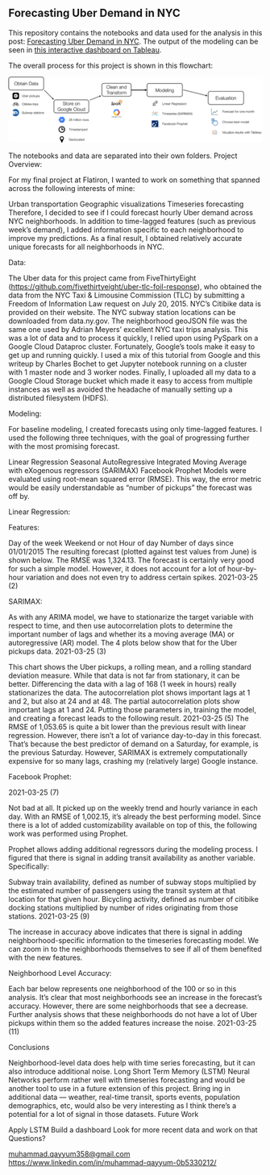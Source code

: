 ## Forecasting Uber Demand in NYC

This repository contains the notebooks and data used for the analysis in this post: [Forecasting Uber Demand in NYC](https://medium.com/@Vishwacorp/timeseries-forecasting-uber-demand-in-nyc-54dcfcdfd1f9). The output of the modeling can be seen in [this interactive dashboard on Tableau](https://public.tableau.com/profile/ankur.vishwakarma#!/vizhome/UberNYCDashboard/Dashboard1?publish=yes).

The overall process for this project is shown in this flowchart:  

![](flowchart.png)

The notebooks and data are separated into their own folders. 
Project Overview:

For my final project at Flatiron, I wanted to work on something that spanned across the following interests of mine:

Urban transportation
Geographic visualizations
Timeseries forecasting
Therefore, I decided to see if I could forecast hourly Uber demand across NYC neighborhoods. In addition to time-lagged features (such as previous week’s demand), I added information specific to each neighborhood to improve my predictions. As a final result, I obtained relatively accurate unique forecasts for all neighborhoods in NYC.

Data:

The Uber data for this project came from FiveThirtyEight (https://github.com/fivethirtyeight/uber-tlc-foil-response), who obtained the data from the NYC Taxi & Limousine Commission (TLC) by submitting a Freedom of Information Law request on July 20, 2015.
NYC’s Citibike data is provided on their website.
The NYC subway station locations can be downloaded from data.ny.gov.
The neighborhood geoJSON file was the same one used by Adrian Meyers’ excellent NYC taxi trips analysis.
This was a lot of data and to process it quickly, I relied upon using PySpark on a Google Cloud Dataproc cluster. Fortunately, Google’s tools make it easy to get up and running quickly. I used a mix of this tutorial from Google and this writeup by Charles Bochet to get Jupyter notebook running on a cluster with 1 master node and 3 worker nodes. Finally, I uploaded all my data to a Google Cloud Storage bucket which made it easy to access from multiple instances as well as avoided the headache of manually setting up a distributed filesystem (HDFS).

Modeling:

For baseline modeling, I created forecasts using only time-lagged features. I used the following three techniques, with the goal of progressing further with the most promising forecast.

Linear Regression
Seasonal AutoRegressive Integrated Moving Average with eXogenous regressors (SARIMAX)
Facebook Prophet
Models were evaluated using root-mean squared error (RMSE). This way, the error metric would be easily understandable as “number of pickups” the forecast was off by.

Linear Regression:

Features:

Day of the week
Weekend or not
Hour of day
Number of days since 01/01/2015
The resulting forecast (plotted against test values from June) is shown below. The RMSE was 1,324.13. The forecast is certainly very good for such a simple model. However, it does not account for a lot of hour-by-hour variation and does not even try to address certain spikes. 2021-03-25 (2)

SARIMAX:

As with any ARIMA model, we have to stationarize the target variable with respect to time, and then use autocorrelation plots to determine the important number of lags and whether its a moving average (MA) or autoregressive (AR) model. The 4 plots below show that for the Uber pickups data. 2021-03-25 (3)

This chart shows the Uber pickups, a rolling mean, and a rolling standard deviation measure. While that data is not far from stationary, it can be better.
Differencing the data with a lag of 168 (1 week in hours) really stationarizes the data.
The autocorrelation plot shows important lags at 1 and 2, but also at 24 and at 48.
The partial autocorrelation plots show important lags at 1 and 24.
Putting those parameters in, training the model, and creating a forecast leads to the following result. 2021-03-25 (5) The RMSE of 1,053.65 is quite a bit lower than the previous result with linear regression. However, there isn’t a lot of variance day-to-day in this forecast. That’s because the best predictor of demand on a Saturday, for example, is the previous Saturday. However, SARIMAX is extremely computationally expensive for so many lags, crashing my (relatively large) Google instance.

Facebook Prophet:

2021-03-25 (7)

Not bad at all. It picked up on the weekly trend and hourly variance in each day. With an RMSE of 1,002.15, it’s already the best performing model. Since there is a lot of added customizability available on top of this, the following work was performed using Prophet.

Prophet allows adding additional regressors during the modeling process. I figured that there is signal in adding transit availability as another variable. Specifically:

Subway train availability, defined as number of subway stops multiplied by the estimated number of passengers using the transit system at that location for that given hour.
Bicycling activity, defined as number of citibike docking stations multiplied by number of rides originating from those stations.
2021-03-25 (9)

The increase in accuracy above indicates that there is signal in adding neighborhood-specific information to the timeseries forecasting model. We can zoom in to the neighborhoods themselves to see if all of them benefited with the new features.

Neighborhood Level Accuracy:

Each bar below represents one neighborhood of the 100 or so in this analysis. It’s clear that most neighborhoods see an increase in the forecast’s accuracy. However, there are some neighborhoods that see a decrease. Further analysis shows that these neighborhoods do not have a lot of Uber pickups within them so the added features increase the noise. 2021-03-25 (11)

Conclusions

Neighborhood-level data does help with time series forecasting, but it can also introduce additional noise.
Long Short Term Memory (LSTM) Neural Networks perform rather well with timeseries forecasting and would be another tool to use in a future extension of this project.
Bring ing in additional data — weather, real-time transit, sports events, population demographics, etc, would also be very interesting as I think there’s a potential for a lot of signal in those datasets.
Future Work

Apply LSTM
Build a dashboard
Look for more recent data and work on that
Questions?

muhammad.qayyum358@gmail.com
https://www.linkedin.com/in/muhammad-qayyum-0b5330212/
